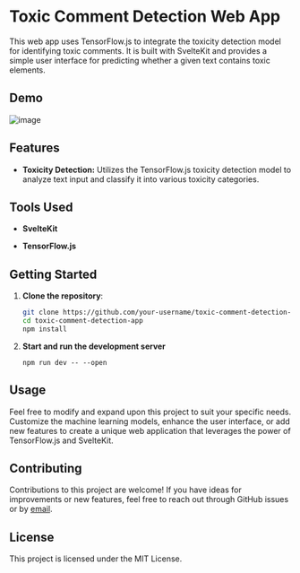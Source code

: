 # Toxic Comment Detection Web App

This web app uses TensorFlow.js to integrate the toxicity detection model for identifying toxic comments. It is built with SvelteKit and provides a simple user interface for predicting whether a given text contains toxic elements.

## Demo
![image](https://github.com/fadhlakmal/toxicity-detection-app/assets/120249194/271a6c5b-b5c7-4e06-a27c-76a24d067301)

## Features

- **Toxicity Detection:** Utilizes the TensorFlow.js toxicity detection model to analyze text input and classify it into various toxicity categories.

## Tools Used

- **SvelteKit**

- **TensorFlow.js**

## Getting Started

1. **Clone the repository**:

   ```bash
   git clone https://github.com/your-username/toxic-comment-detection-app.git
   cd toxic-comment-detection-app
   npm install
   ```
2. **Start and run the development server**
   ```
   npm run dev -- --open
   ```
## Usage
Feel free to modify and expand upon this project to suit your specific needs. Customize the machine learning models, enhance the user interface, or add new features to create a unique web application that leverages the power of TensorFlow.js and SvelteKit.

## Contributing
Contributions to this project are welcome! If you have ideas for improvements or new features, feel free to reach out through GitHub issues or by [email](mailto:akmal.madany1@gmail.com).

## License
This project is licensed under the MIT License.
